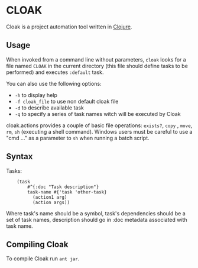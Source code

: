 # CLOAK #

Cloak is a project automation tool written in [Clojure][].

Usage
----------

When invoked from a command line without parameters, `cloak` looks for
a file named `CLOAK` in the current directory (this file should define
tasks to be performed) and executes `:default` task.

You can also use the following options:

* `-h` to display help
* `-f cloak_file` to use non default cloak file
* `-d` to describe available task
* `-q` to specify a series of task names witch will be executed by Cloak

cloak.actions provides a couple of basic file operations:
`exists?`, `copy` , `move`, `rm`, `sh` (executing a shell
command). Windows users must be careful to use a "cmd ..." as a
parameter to `sh` when running a batch script.

Syntax
----------

Tasks:

		(task
            #^{:doc "Task description"}
            task-name #{'task 'other-task}
			  (action1 arg)
			  (action args))

Where task's name should be a symbol, task's dependencies should be a
set of task names, description should go in :doc metadata associated with
task name.

Compiling Cloak
---------------

To compile Cloak run `ant jar`.

[rake]:http://rake.rubyforge.org/
[clojure]:http://clojure.org/
